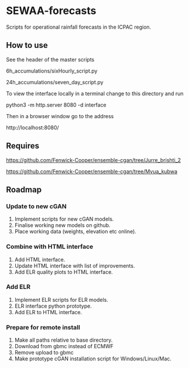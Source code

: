 # SEWAA-forecasts

Scripts for operational rainfall forecasts in the ICPAC region.


## How to use

See the header of the master scripts

6h_accumulations/sixHourly_script.py

24h_accumulations/seven_day_script.py

To view the interface locally in a terminal change to this
directory and run

   python3 -m http.server 8080 -d interface
   
Then in a browser window go to the address

   http://localhost:8080/


## Requires

https://github.com/Fenwick-Cooper/ensemble-cgan/tree/Jurre_brishti_2

https://github.com/Fenwick-Cooper/ensemble-cgan/tree/Mvua_kubwa


## Roadmap

### Update to new cGAN

1. Implement scripts for new cGAN models.
2. Finalise working new models on github.
3. Place working data (weights, elevation etc online).

### Combine with HTML interface

1. Add HTML interface.
2. Update HTML interface with list of improvements.
3. Add ELR quality plots to HTML interface.

### Add ELR

1. Implement ELR scripts for ELR models.
2. ELR interface python prototype.
3. Add ELR to HTML interface.

### Prepare for remote install

1. Make all paths relative to base directory.
2. Download from gbmc instead of ECMWF
3. Remove upload to gbmc
4. Make prototype cGAN installation script for Windows/Linux/Mac.

